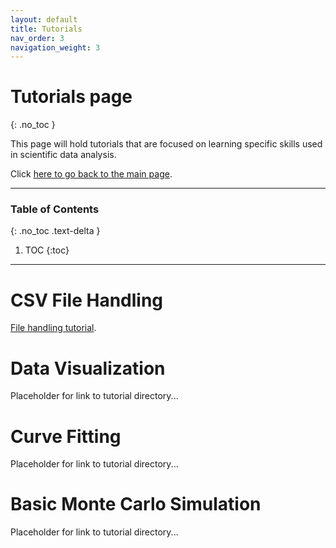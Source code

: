 ```yaml
---
layout: default
title: Tutorials
nav_order: 3
navigation_weight: 3
---
```


# Tutorials page
{: .no_toc }

This page will hold tutorials that are focused on learning specific skills used in scientific data analysis.

Click [here to go back to the main page](../).

---

### Table of Contents
{: .no_toc .text-delta }

1. TOC
{:toc}

---

# CSV File Handling

[File handling tutorial](file_handling/).

# Data Visualization

Placeholder for link to tutorial directory...

# Curve Fitting

Placeholder for link to tutorial directory...

# Basic Monte Carlo Simulation

Placeholder for link to tutorial directory...
